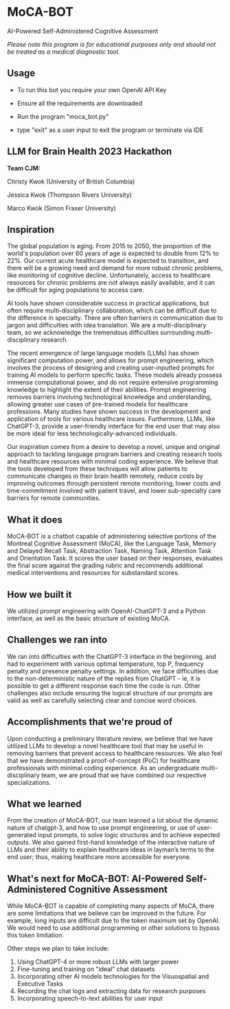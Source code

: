 # MoCA-BOT
AI-Powered Self-Administered Cognitive Assessment

*Please note this program is for educational purposes only and should not be treated as a medical diagnostic tool.*

## Usage
- To run this bot you require your own OpenAI API Key

- Ensure all the requirements are downloaded

- Run the program "moca_bot.py"

- type "exit" as a user input to exit the program or terminate via IDE

## LLM for Brain Health 2023 Hackathon

**Team CJM:**

Christy Kwok (University of British Columbia)

Jessica Kwok (Thompson Rivers University)

Marco Kwok (Simon Fraser University)

## Inspiration
The global population is aging. From 2015 to 2050, the proportion of the world's population over 60 years of age is expected to double from 12% to 22%. Our current acute healthcare model is expected to transition, and there will be a growing need and demand for more robust chronic problems, like monitoring of cognitive decline. Unfortunately, access to healthcare resources for chronic problems are not always easily available, and it can be difficult for aging populations to access care. 

AI tools have shown considerable success in practical applications, but often require multi-disciplinary collaboration, which can be difficult due to the difference in specialty. There are often barriers in communication due to jargon and difficulties with idea translation. We are a multi-disciplinary team, so we acknowledge the tremendous difficulties surrounding multi-disciplinary research. 

The recent emergence of large language models (LLMs) has shown significant computation power, and allows for prompt engineering, which involves the process of designing and creating user-inputted prompts for training AI models to perform specific tasks. These models already possess immense computational power, and do not require extensive programming knowledge to highlight the extent of their abilities. Prompt engineering removes barriers involving technological knowledge and understanding, allowing greater use cases of pre-trained models for healthcare professions. Many studies have shown success in the development and application of tools for various healthcare issues. Furthermore, LLMs, like ChatGPT-3, provide a user-friendly interface for the end user that may also be more ideal for less technologically-advanced individuals.  

Our inspiration comes from a desire to develop a novel, unique and original approach to tackling language program barriers and creating research tools and healthcare resources with minimal coding experience. We believe that the tools developed from these techniques will allow patients to communicate changes in their brain health remotely, reduce costs by improving outcomes through persistent remote monitoring, lower costs and time-commitment involved with patient travel, and lower sub-specialty care barriers for remote communities. 

## What it does
MoCA-BOT is a chatbot capable of administering selective portions of the Montreal Cognitive Assessment (MoCA), like the Language Task, Memory and Delayed Recall Task, Abstraction Task, Naming Task, Attention Task and Orientation Task. It scores the user based on their responses, evaluates the final score against the grading rubric and recommends additional medical interventions and resources for substandard scores. 

## How we built it
We utilized prompt engineering with OpenAI-ChatGPT-3 and a Python interface, as well as the basic structure of existing MoCA.

## Challenges we ran into
We ran into difficulties with the ChatGPT-3 interface in the beginning, and had to experiment with various optimal temperature, top P, frequency penalty and presence penalty settings. In addition, we face difficulties due to the non-deterministic nature of the replies from ChatGPT - ie, it is possible to get a different response each time the code is run. Other challenges also include ensuring the logical structure of our prompts are valid as well as carefully selecting clear and concise word choices. 

## Accomplishments that we're proud of
Upon conducting a preliminary literature review, we believe that we have utilized LLMs to develop a novel healthcare tool that may be useful in removing barriers that prevent access to healthcare resources. We also feel that we have demonstrated a proof-of-concept (PoC) for healthcare professionals with minimal coding experience. As an undergraduate multi-disciplinary team, we are proud that we have combined our respective specializations. 

## What we learned
From the creation of MoCA-BOT, our team learned a lot about the dynamic nature of chatgpt-3, and how to use prompt engineering, or use of user-generated input prompts, to solve logic structures and to achieve expected outputs. We also gained first-hand knowledge of the interactive nature of LLMs and their ability to explain healthcare ideas in layman’s terms to the end user; thus, making healthcare more accessible for everyone. 

## What's next for MoCA-BOT: AI-Powered Self-Administered Cognitive Assessment
While MoCA-BOT is capable of completing many aspects of MoCA, there are some limitations that we believe can be improved in the future. For example, long inputs are difficult due to the token maximum set by OpenAI. We would need to use additional programming or other solutions to bypass this token limitation.

Other steps we plan to take include:

1. Using ChatGPT-4 or more robust LLMs with larger power
2. Fine-tuning and training on "ideal" chat datasets 
3. Incorporating other AI models technologies for the Visuospatial and Executive Tasks
4. Recording the chat logs and extracting data for research purposes
5. Incorporating speech-to-text abilities for user input





